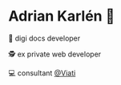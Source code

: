 <h1>Adrian Karlén 👋</h1>
<p st>
📄 digi docs developer
</p>
<p>
🕵️ ex private web developer
</p>
<p>
💻 consultant <a href="https://viati.se">@Viati</a>
</p>
